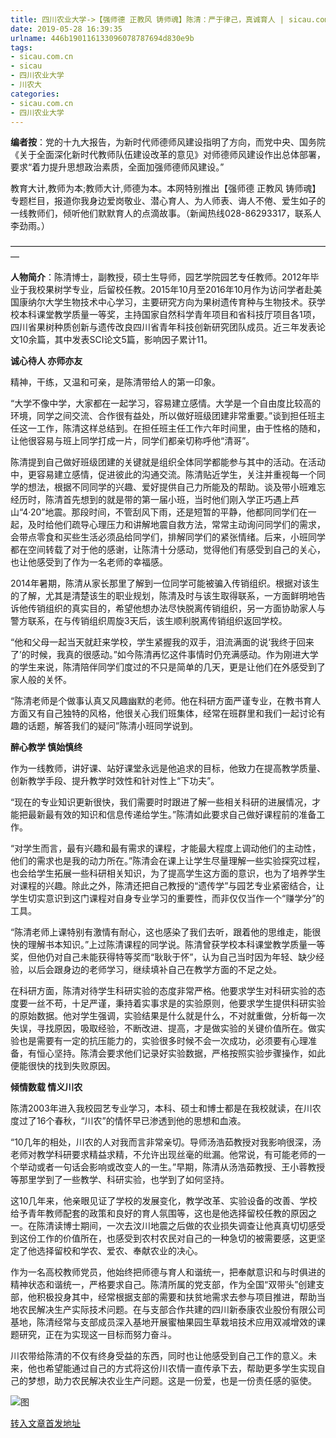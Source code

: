 ```yaml
---
title: 四川农业大学->【强师德 正教风 铸师魂】陈清：严于律己，真诚育人 | sicau.com.cn
date: 2019-05-28 16:39:35
urlname: 446b190116133096078787694d830e9b
tags: 
- sicau.com.cn
- sicau
- 四川农业大学
- 川农大
categories:
- sicau.com.cn
- 四川农业大学
---
```



**编者按**：党的十九大报告，为新时代师德师风建设指明了方向，而党中央、国务院《关于全面深化新时代教师队伍建设改革的意见》对师德师风建设作出总体部署，要求“着力提升思想政治素质，全面加强师德师风建设。”

教育大计,教师为本;教师大计,师德为本。本网特别推出【强师德 正教风 铸师魂】专题栏目，报道你我身边爱岗敬业、潜心育人、为人师表、诲人不倦、爱生如子的一线教师们，倾听他们默默育人的点滴故事。（新闻热线028-86293317，联系人李劲雨。）

—————————————————————————————————————

**人物简介**：陈清博士，副教授，硕士生导师，园艺学院园艺专任教师。2012年毕业于我校果树学专业，后留校任教。2015年10月至2016年10月作为访问学者赴美国康纳尔大学生物技术中心学习，主要研究方向为果树遗传育种与生物技术。获学校本科课堂教学质量一等奖，主持国家自然科学青年项目和省科技厅项目各1项，四川省果树种质创新与遗传改良四川省青年科技创新研究团队成员。近三年发表论文10余篇，其中发表SCI论文5篇，影响因子累计11。

**诚心待人 亦师亦友**

精神，干练，又温和可亲，是陈清带给人的第一印象。

“大学不像中学，大家都在一起学习，容易建立感情。大学是一个自由度比较高的环境，同学之间交流、合作很有益处，所以做好班级团建非常重要。”谈到担任班主任这一工作，陈清这样总结到。在担任班主任工作六年时间里，由于性格的随和，让他很容易与班上同学打成一片，同学们都亲切称呼他“清哥”。

陈清提到自己做好班级团建的关键就是组织全体同学都能参与其中的活动。在活动中，更容易建立感情，促进彼此的沟通交流。陈清贴近学生，关注并重视每一个同学的想法，根据不同同学的兴趣、爱好提供自己力所能及的帮助。谈及带小班难忘经历时，陈清首先想到的就是带的第一届小班，当时他们刚入学正巧遇上芦山“4·20”地震。那段时间，不管刮风下雨，还是短暂的平静，他都同同学们在一起，及时给他们疏导心理压力和讲解地震自救方法，常常主动询问同学们的需求，会带点零食和买些生活必须品给同学们，排解同学们的紧张情绪。后来，小班同学都在空间转载了对于他的感谢，让陈清十分感动，觉得他们有感受到自己的关心，也让他感受到了作为一名老师的幸福感。

2014年暑期，陈清从家长那里了解到一位同学可能被骗入传销组织。根据对该生的了解，尤其是清楚该生的职业规划，陈清及时与该生取得联系，一方面鲜明地告诉他传销组织的真实目的，希望他想办法尽快脱离传销组织，另一方面协助家人与警方联系，在与传销组织周旋3天后，该生顺利脱离传销组织返回学校。

“他和父母一起当天就赶来学校，学生紧握我的双手，泪流满面的说‘我终于回来了’的时候，我真的很感动。”如今陈清再忆这件事情时仍充满感动。作为刚进大学的学生来说，陈清陪伴同学们度过的不只是简单的几天，更是让他们在外感受到了家人般的关怀。

“陈清老师是个做事认真又风趣幽默的老师。他在科研方面严谨专业，在教书育人方面又有自己独特的风格，他很关心我们班集体，经常在班群里和我们一起讨论有趣的话题，解答我们的疑问”陈清小班同学说到。

**醉心教学 慎始慎终**

作为一线教师，讲好课、站好课堂永远是他追求的目标，他致力在提高教学质量、创新教学手段、提升教学时效性和针对性上“下功夫”。

“现在的专业知识更新很快，我们需要时时跟进了解一些相关科研的进展情况，才能把最新最有效的知识和信息传递给学生。”陈清如此要求自己做好课程前的准备工作。

“对学生而言，最有兴趣和最有需求的课程，才能最大程度上调动他们的主动性，他们的需求也是我的动力所在。”陈清会在课上让学生尽量理解一些实验探究过程，也会给学生拓展一些科研相关知识，为了提高学生这方面的意识，也为了培养学生对课程的兴趣。除此之外，陈清还把自己教授的“遗传学”与园艺专业紧密结合，让学生切实意识到这门课程对自身专业学习的重要性，而非仅仅当作一个“赚学分”的工具。

“陈清老师上课特别有激情有耐心，这也感染了我们去听，跟着他的思维走，能很快的理解书本知识。”上过陈清课程的同学说。陈清曾获学校本科课堂教学质量一等奖，但他仍对自己未能获得特等奖而“耿耿于怀”，认为自己当时因为年轻、缺少经验，以后会跟身边的老师学习，继续填补自己在教学方面的不足之处。

在科研方面，陈清对待学生科研实验的态度非常严格。他要求学生对科研实验的态度要一丝不苟，十足严谨，秉持着实事求是的实验原则，他要求学生提供科研实验的原始数据。他对学生强调，实验结果是什么就是什么，不对就重做，分析每一次失误，寻找原因，吸取经验，不断改进、提高，才是做实验的关键价值所在。做实验也是需要有一定的抗压能力的，实验很多时候不会一次成功，必须要有心理准备，有恒心坚持。陈清会要求他们记录好实验数据，严格按照实验步骤操作，如此便能很快的找到失败原因。

**倾情数载 情义川农**

陈清2003年进入我校园艺专业学习，本科、硕士和博士都是在我校就读，在川农度过了16个春秋，“川农”的情怀早已渗透到他的思想和血液。

“10几年的相处，川农的人对我而言非常亲切。导师汤浩茹教授对我影响很深，汤老师对教学科研要求精益求精，不允许出现丝毫的纰漏。他常说，有可能老师的一个举动或者一句话会影响或改变人的一生。”早期，陈清从汤浩茹教授、王小蓉教授等那里学到了一些教学、科研实验，也学到了如何坚持。

这10几年来，他亲眼见证了学校的发展变化，教学改革、实验设备的改善、学校给予青年教师配套的政策和良好的育人氛围等，这也是他选择留校任教的原因之一。在陈清读博士期间，一次去汶川地震之后做的农业损失调查让他真真切切感受到这份工作的价值所在，也感受到农村农民对自己的一种急切的被需要感，这更坚定了他选择留校和学农、爱农、奉献农业的决心。

作为一名高校教师党员，他始终把师德与育人和谐统一，把奉献意识和与时俱进的精神状态和谐统一，严格要求自己。陈清所属的党支部，作为全国“双带头”创建支部，他积极投身其中，经常根据支部的需要和扶贫地需求去参与项目推进，帮助当地农民解决生产实际技术问题。在与支部合作共建的四川新泰康农业股份有限公司基地，陈清经常与支部成员深入基地开展蜜柚果园生草栽培技术应用双减增效的课题研究，正在为实现这一目标而努力奋斗。

川农带给陈清的不仅有终身受益的东西，同时也让他感受到自己工作的意义。未来，他也希望能通过自己的方式将这份川农情一直传承下去，帮助更多学生实现自己的梦想，助力农民解决农业生产问题。这是一份爱，也是一份责任感的驱使。



![图](https://news.sicau.edu.cn/__local/D/61/50/F23F4C7AED1BBCD7CCF213ADC22_4156D3FD_1DB28.jpg)

[转入文章首发地址](https://news.sicau.edu.cn/info/1078/51751.htm)